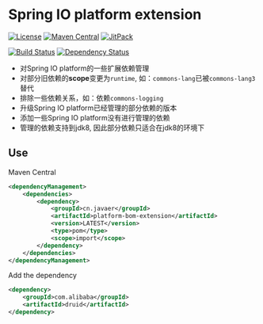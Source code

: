 Spring IO platform extension
============================

[![License](https://img.shields.io/badge/License-Apache%202.0-blue.svg)](https://opensource.org/licenses/Apache-2.0)
[![Maven Central](https://maven-badges.herokuapp.com/maven-central/cn.javaer/platform-bom-extension/badge.svg)](https://maven-badges.herokuapp.com/maven-central/cn.javaer/platform-bom-extension)
[![JitPack](https://jitpack.io/v/cn-src/platform-bom-extension.svg)](https://jitpack.io/#cn-src/platform-bom-extension)

[![Build Status](https://travis-ci.org/cn-src/platform-bom-extension.svg?branch=master)](https://travis-ci.org/cn-src/platform-bom-extension)
[![Dependency Status](https://www.versioneye.com/user/projects/5a05cb3b15f0d72c01255048/badge.svg?style=flat-square)](https://www.versioneye.com/user/projects/5a05cb3b15f0d72c01255048)

* 对Spring IO platform的一些扩展依赖管理
* 对部分旧依赖的**scope**变更为`runtime`, 如：`commons-lang`已被`commons-lang3`替代
* 排除一些依赖关系，如：依赖`commons-logging`
* 升级Spring IO platform已经管理的部分依赖的版本
* 添加一些Spring IO platform没有进行管理的依赖
* 管理的依赖支持到jdk8, 因此部分依赖只适合在jdk8的环境下

## Use
Maven Central
```xml
<dependencyManagement>
    <dependencies>
        <dependency>
            <groupId>cn.javaer</groupId>
            <artifactId>platform-bom-extension</artifactId>
            <version>LATEST</version>
            <type>pom</type>
            <scope>import</scope>
        </dependency>
    </dependencies>
</dependencyManagement>
```

Add the dependency
```xml
<dependency>
    <groupId>com.alibaba</groupId>
    <artifactId>druid</artifactId>
</dependency>
```
